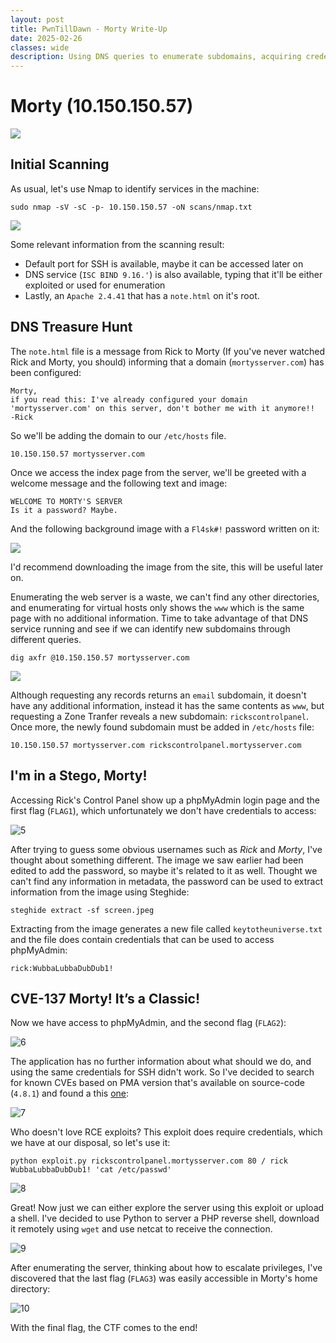 ```yaml
---
layout: post
title: PwnTillDawn - Morty Write-Up
date: 2025-02-26
classes: wide
description: Using DNS queries to enumerate subdomains, acquiring credentials from images through steganography to access phpMyAdmin and exploring known CVEs to acquire shell and set foothold inside the target server.
---
```


# Morty (10.150.150.57)

![](/assets/img/post/pwntilldawn_morty/1.png)



## Initial Scanning

As usual, let's use Nmap to identify services in the machine:

```shell
sudo nmap -sV -sC -p- 10.150.150.57 -oN scans/nmap.txt
```

![](/assets/img/post/pwntilldawn_morty/2.png)

Some relevant information from the scanning result:

- Default port for SSH is available, maybe it can be accessed later on
- DNS service (`ISC BIND 9.16.'`) is also available, typing that it'll be either exploited or used for enumeration
- Lastly, an `Apache 2.4.41` that has a `note.html` on it's root.



## DNS Treasure Hunt

The `note.html` file is a message from Rick to Morty (If you've never watched Rick and Morty, you should) informing that a domain (`mortysserver.com`) has been configured:

```
Morty,
if you read this: I've already configured your domain 'mortysserver.com' on this server, don't bother me with it anymore!!
-Rick
```

So we'll be adding the domain to our `/etc/hosts` file.

```
10.150.150.57 mortysserver.com
```

Once we access the index page from the server, we'll be greeted with a welcome message and the following text and image:

```
WELCOME TO MORTY'S SERVER
Is it a password? Maybe.
```

And the following background image with a `Fl4sk#!` password written on it:

![](/assets/img/post/pwntilldawn_morty/3.png)

I'd recommend downloading the image from the site, this will be useful later on.

Enumerating the web server is a waste, we can't find any other directories, and enumerating for virtual hosts only shows the `www` which is the same page with no additional information. Time to take advantage of that DNS service running and see if we can identify new subdomains through different queries.

```shell
dig axfr @10.150.150.57 mortysserver.com
```

![](/assets/img/post/pwntilldawn_morty/4.png)

Although requesting any records returns an `email` subdomain, it doesn't have any additional information, instead it has the same contents as `www`, but requesting a Zone Tranfer reveals a new subdomain: `rickscontrolpanel`. Once more, the newly found subdomain must be added in `/etc/hosts` file:

```
10.150.150.57 mortysserver.com rickscontrolpanel.mortysserver.com
```



## I'm in a Stego, Morty!

Accessing Rick's Control Panel show up a phpMyAdmin login page and the first flag (`FLAG1`), which unfortunately we don't have credentials to access:

![5](/assets/img/post/pwntilldawn_morty/5.png)

After trying to guess some obvious usernames such as *Rick* and *Morty*, I've thought about something different. The image we saw earlier had been edited to add the password, so maybe it's related to it as well. Thought we can't find any information in metadata, the password can be used to extract information from the image using Steghide:

```shell
steghide extract -sf screen.jpeg
```

Extracting from the image generates a new file called `keytotheuniverse.txt` and the file does contain credentials that can be used to access phpMyAdmin:

```
rick:WubbaLubbaDubDub1!
```



## CVE-137 Morty! It’s a Classic!

Now we have access to phpMyAdmin, and the second flag (`FLAG2`):

![6](/assets/img/post/pwntilldawn_morty/6.png)

The application has no further information about what should we do, and using the same credentials for SSH didn't work. So I've decided to search for known CVEs based on PMA version that's available on source-code (`4.8.1`) and found a this [one](https://www.exploit-db.com/exploits/50457):

![7](/assets/img/post/pwntilldawn_morty/7.png)

Who doesn't love RCE exploits? This exploit does require credentials, which we have at our disposal, so let's use it:

```shell
python exploit.py rickscontrolpanel.mortysserver.com 80 / rick WubbaLubbaDubDub1! 'cat /etc/passwd'
```

![8](/assets/img/post/pwntilldawn_morty/8.png)

Great! Now just we can either explore the server using this exploit or upload a shell. I've decided to use Python to server a PHP reverse shell, download it remotely using `wget` and use netcat to receive the connection.

![9](/assets/img/post/pwntilldawn_morty/9.png)

After enumerating the server, thinking about how to escalate privileges, I've discovered that the last flag (`FLAG3`) was easily accessible in Morty's home directory:

![10](/assets/img/post/pwntilldawn_morty/10.png)

With the final flag, the CTF comes to the end!